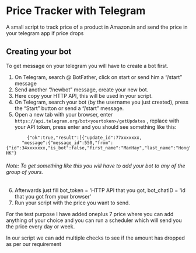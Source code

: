 # Price Tracker with Telegram
A small script to track price of a product in Amazon.in and send the price in your telegram app if price drops

## Creating your bot
To get message on your telegram you will have to create a bot first.
1. On Telegram, search @ BotFather, click on start or send him a “/start” message
2. Send another “/newbot” message, create your new bot.
3. Here copy your HTTP API, this will be used in your script.
4. On Telegram, search your bot (by the username you just created), press the “Start” button or send a “/start” message.
5. Open a new tab with your browser, enter ```https://api.telegram.org/bot<yourtoken>/getUpdates``` , replace <yourtoken> with your API token, press enter and you should see something like this:
  
```
        {"ok":true,"result":[{"update_id":77xxxxxxx,
      "message":{"message_id":550,"from":{"id":34xxxxxxx,"is_bot":false,"first_name":"ManHay","last_name":"Hong","username":"manhay212","language_code":"en-HK"}

```
###### Note: To get something like this you will have to add your bot to any of the group of yours.

6. Afterwards just fill bot_token = 'HTTP API that you got, bot_chatID = 'id that you got from your browser'
7. Run your script with the price you want to send.

For the test purpose I have added oneplus 7 price where you can add anything of your choice and you can run a scheduler which will send you the price every day or week.

In our script we can add multiple checks to see if the amount has dropped as per our requirement
